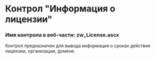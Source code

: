 ﻿---
description: 2.4.10.1
---
# Контрол "Информация о лицензии"
### Имя контрола в веб-части: zw_License.ascx
Контрол предназначен для вывода информации о сроках действия лицензии, организации, домене.
